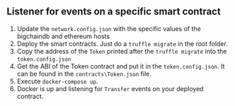 ## Listener for events on a specific smart contract

1. Update the `network.config.json` with the specific values of the bigchaindb and ethereum hosts
2. Deploy the smart contracts. Just do a `truffle migrate` in the root folder.
3. Copy the address of the `Token` printed after the `truffle migrate` into the `token.config.json`
4. Get the ABI of the Token contract and put it in the `token.config.json`. It can be found in the `contracts\Token.json` file.
5. Execute `docker-compose up`.
6. Docker is up and listening for `Transfer` events on your deployed contract.
